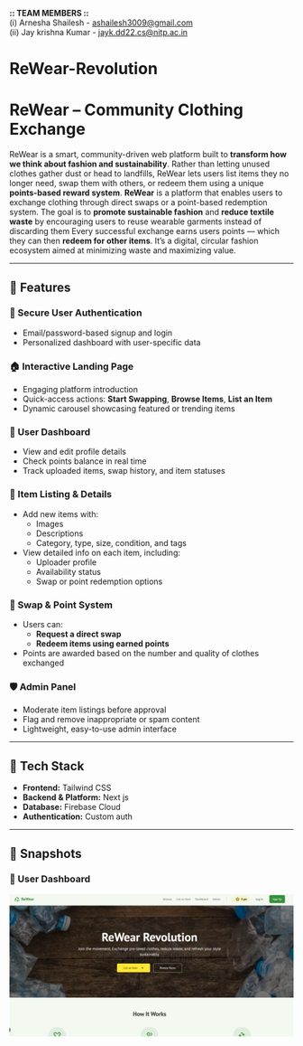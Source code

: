 **:: TEAM MEMBERS ::** <br>
(i) Arnesha Shailesh - ashailesh3009@gmail.com <br>
(ii) Jay krishna Kumar - jayk.dd22.cs@nitp.ac.in <br>

# ReWear-Revolution
<h1>ReWear – Community Clothing Exchange</h1>

ReWear is a smart, community-driven web platform built to **transform how we think about fashion and sustainability**. Rather than letting unused clothes gather dust or head to landfills, ReWear lets users list items they no longer need, swap them with others, or redeem them using a unique **points-based reward system**.
**ReWear** is a platform that enables users to exchange clothing through direct swaps or a point-based redemption system. The goal is to **promote sustainable fashion** and **reduce textile waste** by encouraging users to reuse wearable garments instead of discarding them
Every successful exchange earns users points — which they can then **redeem for other items**. It’s a digital, circular fashion ecosystem aimed at minimizing waste and maximizing value.

---

## 🌟 Features 

### 🔐 Secure User Authentication
- Email/password-based signup and login
- Personalized dashboard with user-specific data

### 🏠 Interactive Landing Page
- Engaging platform introduction
- Quick-access actions: **Start Swapping**, **Browse Items**, **List an Item**
- Dynamic carousel showcasing featured or trending items

### 👤 User Dashboard
- View and edit profile details
- Check points balance in real time
- Track uploaded items, swap history, and item statuses

### 👗 Item Listing & Details
- Add new items with:
  - Images
  - Descriptions
  - Category, type, size, condition, and tags
- View detailed info on each item, including:
  - Uploader profile
  - Availability status
  - Swap or point redemption options

### 🔄 Swap & Point System
- Users can:
  - **Request a direct swap**
  - **Redeem items using earned points**
- Points are awarded based on the number and quality of clothes exchanged

### 🛡️ Admin Panel
- Moderate item listings before approval
- Flag and remove inappropriate or spam content
- Lightweight, easy-to-use admin interface

---

## 🧰 Tech Stack

- **Frontend:** Tailwind CSS
- **Backend & Platform:** Next js
- **Database:** Firebase Cloud
- **Authentication:** Custom auth 

---
## 📸 Snapshots

### 🧾 User Dashboard

![Landing Page](https://github.com/ARNESHA-1/ReWear-Revolution/blob/e758bf05b56a58dc721c7849985a5e85f11b6ce9/landing.png)




